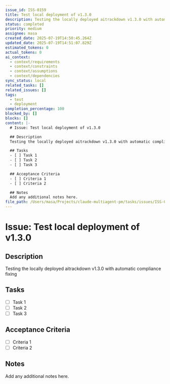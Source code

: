 ```yaml
---
issue_id: ISS-0159
title: Test local deployment of v1.3.0
description: Testing the locally deployed aitrackdown v1.3.0 with automatic compliance fixing
status: completed
priority: medium
assignee: masa
created_date: 2025-07-19T14:50:45.264Z
updated_date: 2025-07-19T14:51:07.829Z
estimated_tokens: 0
actual_tokens: 0
ai_context:
  - context/requirements
  - context/constraints
  - context/assumptions
  - context/dependencies
sync_status: local
related_tasks: []
related_issues: []
tags:
  - test
  - deployment
completion_percentage: 100
blocked_by: []
blocks: []
content: |-
  # Issue: Test local deployment of v1.3.0

  ## Description
  Testing the locally deployed aitrackdown v1.3.0 with automatic compliance fixing

  ## Tasks
  - [ ] Task 1
  - [ ] Task 2
  - [ ] Task 3

  ## Acceptance Criteria
  - [ ] Criteria 1
  - [ ] Criteria 2

  ## Notes
  Add any additional notes here.
file_path: /Users/masa/Projects/claude-multiagent-pm/tasks/issues/ISS-0159-test-local-deployment-of-v1-3-0.md
---
```


# Issue: Test local deployment of v1.3.0

## Description
Testing the locally deployed aitrackdown v1.3.0 with automatic compliance fixing

## Tasks
- [ ] Task 1
- [ ] Task 2
- [ ] Task 3

## Acceptance Criteria
- [ ] Criteria 1
- [ ] Criteria 2

## Notes
Add any additional notes here.
